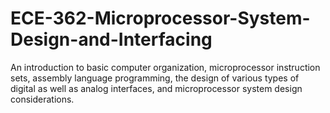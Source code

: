 # ECE-362-Microprocessor-System-Design-and-Interfacing
 An introduction to basic computer organization, microprocessor instruction sets, assembly language programming, the design of various types of digital as well as analog interfaces, and microprocessor system design considerations.
